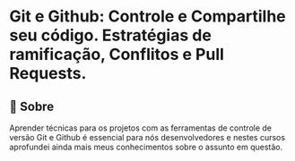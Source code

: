 # Git e Github: Controle e Compartilhe seu código. Estratégias de ramificação, Conflitos e Pull Requests.

## 📜 Sobre

Aprender técnicas para os projetos com as ferramentas de controle de versão  Git e Github é essencial para nós desenvolvedores e nestes cursos aprofundei ainda mais meus conhecimentos sobre o assunto em questão.
